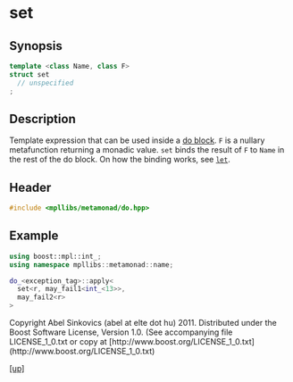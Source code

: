 # set

## Synopsis

```cpp
template <class Name, class F>
struct set
  // unspecified
;
```

## Description

Template expression that can be used inside a [do block](do_.html). `F` is a
nullary metafunction returning a monadic value. `set` binds the result of `F` to
`Name` in the rest of the do block. On how the binding works, see
[`let`](let.html).

## Header

```cpp
#include <mpllibs/metamonad/do.hpp>
```

## Example

```cpp
using boost::mpl::int_;
using namespace mpllibs::metamonad::name;

do_<exception_tag>::apply<
  set<r, may_fail1<int_<13>>,
  may_fail2<r>
>
```

<p class="copyright">
Copyright Abel Sinkovics (abel at elte dot hu) 2011.
Distributed under the Boost Software License, Version 1.0.
(See accompanying file LICENSE_1_0.txt or copy at
[http://www.boost.org/LICENSE_1_0.txt](http://www.boost.org/LICENSE_1_0.txt)
</p>

[[up]](reference.html)



